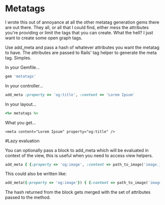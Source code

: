 # Metatags

I wrote this out of annoyance at all the other metatag generation gems there are out there. They all, or all that I could find, either mess the attributes you're providing or limit the tags that you can create. What the hell? I just want to create some open graph tags.

Use add_meta and pass a hash of whatever attributes you want the metatag to have. The attributes are passed to Rails' tag helper to generate the meta tag. Simples.

In your Gemfile...

```ruby
gem 'metatags'
```

In your controller...

```ruby
add_meta :property => 'og:title', :content => 'Lorem Ipsum'
```

In your layout...

```ruby
<%= metatags %>
```

What you get...

```
<meta content="Lorem Ipsum" property="og:title" />
```

#Lazy evaluation

You can optionally pass a block to add_meta which will be evaluated in context of the view, this is useful when you need to access view helpers.

```ruby
add_meta { {:property => 'og:image', :content => path_to_image('image.jpg')} }
```

This could also be written like:

```ruby
add_meta({:property => 'og:image'}) { {:content => path_to_image('image.jpg')} }
```

The hash returned from the block gets merged with the set of attributes passed to the method.